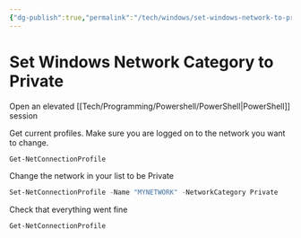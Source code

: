 ```yaml
---
{"dg-publish":true,"permalink":"/tech/windows/set-windows-network-to-private/","dgHomeLink":true,"dgPassFrontmatter":false}
---
```



# Set Windows Network Category to Private

Open an elevated [[Tech/Programming/Powershell/PowerShell|PowerShell]] session

Get current profiles. Make sure you are logged on to the network you want to change.

``` Powershell
Get-NetConnectionProfile
```

Change the network in your list to be Private

``` Powershell
Set-NetConnectionProfile -Name "MYNETWORK" -NetworkCategory Private
```

Check that everything went fine

``` PowerShell
Get-NetConnectionProfile
```
